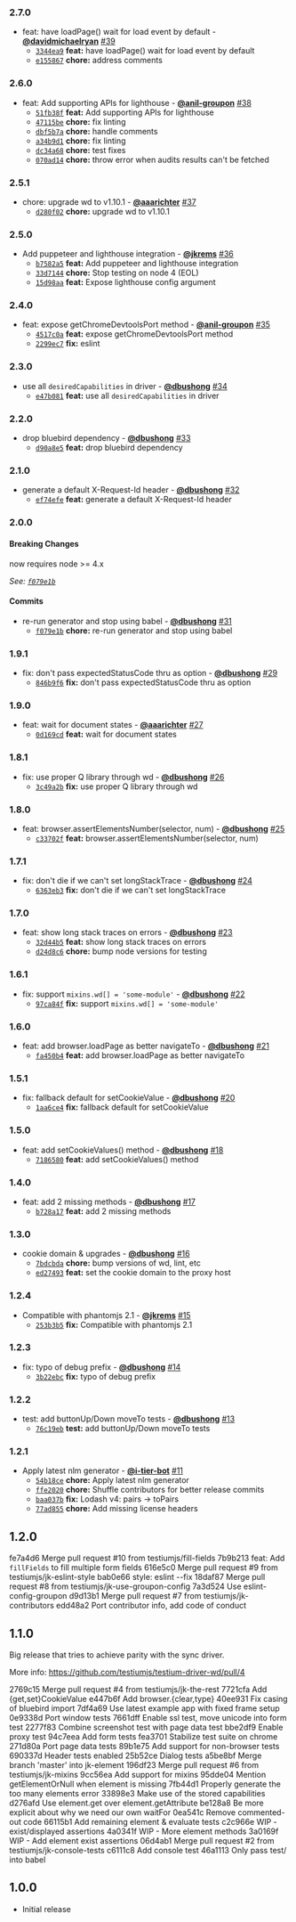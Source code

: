 ### 2.7.0

* feat: have loadPage() wait for load event by default - **[@davidmichaelryan](https://github.com/davidmichaelryan)** [#39](https://github.com/testiumjs/testium-driver-wd/pull/39)
  - [`3344ea9`](https://github.com/testiumjs/testium-driver-wd/commit/3344ea9849b98c3aab0a8bdfa356e4fbe60fc566) **feat:** have loadPage() wait for load event by default
  - [`e155867`](https://github.com/testiumjs/testium-driver-wd/commit/e155867ad3f890caf1e4745f3f3d51584f1e9bb5) **chore:** address comments


### 2.6.0

* feat: Add supporting APIs for lighthouse - **[@anil-groupon](https://github.com/anil-groupon)** [#38](https://github.com/testiumjs/testium-driver-wd/pull/38)
  - [`51fb38f`](https://github.com/testiumjs/testium-driver-wd/commit/51fb38f92921c8bd1db540c2013c8c323d756b34) **feat:** Add supporting APIs for lighthouse
  - [`47115be`](https://github.com/testiumjs/testium-driver-wd/commit/47115be5fbfe7d5055937b953a5699f1fa8db4bd) **chore:** fix linting
  - [`dbf5b7a`](https://github.com/testiumjs/testium-driver-wd/commit/dbf5b7a555a7b78946ae11378e4df30aed233faf) **chore:** handle comments
  - [`a34b9d1`](https://github.com/testiumjs/testium-driver-wd/commit/a34b9d175ad8940dcacd6fe4192449d232f74188) **chore:** fix linting
  - [`dc34a68`](https://github.com/testiumjs/testium-driver-wd/commit/dc34a68af21dd77d8aa6eafed5ec886821921c5d) **chore:** test fixes
  - [`070ad14`](https://github.com/testiumjs/testium-driver-wd/commit/070ad14e54e348e53a843c2830112c614f2ab467) **chore:** throw error when audits results can't be fetched


### 2.5.1

* chore: upgrade wd to v1.10.1 - **[@aaarichter](https://github.com/aaarichter)** [#37](https://github.com/testiumjs/testium-driver-wd/pull/37)
  - [`d280f02`](https://github.com/testiumjs/testium-driver-wd/commit/d280f029f639c81d549a88fd01caaa73ad171e1f) **chore:** upgrade wd to v1.10.1


### 2.5.0

* Add puppeteer and lighthouse integration - **[@jkrems](https://github.com/jkrems)** [#36](https://github.com/testiumjs/testium-driver-wd/pull/36)
  - [`b7582a5`](https://github.com/testiumjs/testium-driver-wd/commit/b7582a5123865f9946fa0664b2e804a401f8a8c9) **feat:** Add puppeteer and lighthouse integration
  - [`33d7144`](https://github.com/testiumjs/testium-driver-wd/commit/33d71440c2905c071e3a31b8ef39e75979794e68) **chore:** Stop testing on node 4 (EOL)
  - [`15d98aa`](https://github.com/testiumjs/testium-driver-wd/commit/15d98aaffa6aacfe6c582931e0c23294e9a02b17) **feat:** Expose lighthouse config argument


### 2.4.0

* feat: expose getChromeDevtoolsPort method - **[@anil-groupon](https://github.com/anil-groupon)** [#35](https://github.com/testiumjs/testium-driver-wd/pull/35)
  - [`4517c0a`](https://github.com/testiumjs/testium-driver-wd/commit/4517c0ac99138e64f58e3e3c8b42003384e0b38e) **feat:** expose getChromeDevtoolsPort method
  - [`2299ec7`](https://github.com/testiumjs/testium-driver-wd/commit/2299ec7cb7a1da7c00f8c5a2cad92688dd0f3b81) **fix:** eslint


### 2.3.0

* use all `desiredCapabilities` in driver - **[@dbushong](https://github.com/dbushong)** [#34](https://github.com/testiumjs/testium-driver-wd/pull/34)
  - [`e47b081`](https://github.com/testiumjs/testium-driver-wd/commit/e47b081114423aad425cad9353c24e744591577f) **feat:** use all `desiredCapabilities` in driver


### 2.2.0

* drop bluebird dependency - **[@dbushong](https://github.com/dbushong)** [#33](https://github.com/testiumjs/testium-driver-wd/pull/33)
  - [`d90a8e5`](https://github.com/testiumjs/testium-driver-wd/commit/d90a8e5c6e7cb151ba9cf1f7d19b9a105372b0cb) **feat:** drop bluebird dependency


### 2.1.0

* generate a default X-Request-Id header - **[@dbushong](https://github.com/dbushong)** [#32](https://github.com/testiumjs/testium-driver-wd/pull/32)
  - [`ef74efe`](https://github.com/testiumjs/testium-driver-wd/commit/ef74efe29655c27a2268f82ae04e665e57a42e42) **feat:** generate a default X-Request-Id header


### 2.0.0

#### Breaking Changes

now requires node >= 4.x

*See: [`f079e1b`](https://github.com/testiumjs/testium-driver-wd/commit/f079e1bbe8335958df860c4869994bfd5757521c)*

#### Commits

* re-run generator and stop using babel - **[@dbushong](https://github.com/dbushong)** [#31](https://github.com/testiumjs/testium-driver-wd/pull/31)
  - [`f079e1b`](https://github.com/testiumjs/testium-driver-wd/commit/f079e1bbe8335958df860c4869994bfd5757521c) **chore:** re-run generator and stop using babel


### 1.9.1

* fix: don't pass expectedStatusCode thru as option - **[@dbushong](https://github.com/dbushong)** [#29](https://github.com/testiumjs/testium-driver-wd/pull/29)
  - [`846b9f6`](https://github.com/testiumjs/testium-driver-wd/commit/846b9f699280df5d8a86c6b8f5c7ea97abd9f9de) **fix:** don't pass expectedStatusCode thru as option


### 1.9.0

* feat: wait for document states - **[@aaarichter](https://github.com/aaarichter)** [#27](https://github.com/testiumjs/testium-driver-wd/pull/27)
  - [`0d169cd`](https://github.com/testiumjs/testium-driver-wd/commit/0d169cddb0a978cb1dd91914a0d55472f55bbbee) **feat:** wait for document states


### 1.8.1

* fix: use proper Q library through wd - **[@dbushong](https://github.com/dbushong)** [#26](https://github.com/testiumjs/testium-driver-wd/pull/26)
  - [`3c49a2b`](https://github.com/testiumjs/testium-driver-wd/commit/3c49a2b5306d9e6cfcb3e264b02efda7febcae70) **fix:** use proper Q library through wd


### 1.8.0

* feat: browser.assertElementsNumber(selector, num) - **[@dbushong](https://github.com/dbushong)** [#25](https://github.com/testiumjs/testium-driver-wd/pull/25)
  - [`c33702f`](https://github.com/testiumjs/testium-driver-wd/commit/c33702f30e8082aa9b57d8af70e8836c632349db) **feat:** browser.assertElementsNumber(selector, num)


### 1.7.1

* fix: don't die if we can't set longStackTrace - **[@dbushong](https://github.com/dbushong)** [#24](https://github.com/testiumjs/testium-driver-wd/pull/24)
  - [`6363eb3`](https://github.com/testiumjs/testium-driver-wd/commit/6363eb3388087876f7cf377e5a05661b9f52a9cf) **fix:** don't die if we can't set longStackTrace


### 1.7.0

* feat: show long stack traces on errors - **[@dbushong](https://github.com/dbushong)** [#23](https://github.com/testiumjs/testium-driver-wd/pull/23)
  - [`32d44b5`](https://github.com/testiumjs/testium-driver-wd/commit/32d44b576f16a640a0ff41d203c70417a8ba2009) **feat:** show long stack traces on errors
  - [`d24d8c6`](https://github.com/testiumjs/testium-driver-wd/commit/d24d8c654c8822b43cfddb9299a734c76f60eb7a) **chore:** bump node versions for testing


### 1.6.1

* fix: support `mixins.wd[] = 'some-module'` - **[@dbushong](https://github.com/dbushong)** [#22](https://github.com/testiumjs/testium-driver-wd/pull/22)
  - [`97ca84f`](https://github.com/testiumjs/testium-driver-wd/commit/97ca84f4fd66448bb29ef1f0c11ff864c0099457) **fix:** support `mixins.wd[] = 'some-module'`


### 1.6.0

* feat: add browser.loadPage as better navigateTo - **[@dbushong](https://github.com/dbushong)** [#21](https://github.com/testiumjs/testium-driver-wd/pull/21)
  - [`fa450b4`](https://github.com/testiumjs/testium-driver-wd/commit/fa450b4b9b5c9faeee742901bca34bd355b15426) **feat:** add browser.loadPage as better navigateTo


### 1.5.1

* fix: fallback default for setCookieValue - **[@dbushong](https://github.com/dbushong)** [#20](https://github.com/testiumjs/testium-driver-wd/pull/20)
  - [`1aa6ce4`](https://github.com/testiumjs/testium-driver-wd/commit/1aa6ce401875b7e8ff1f6a906e6e90c9b23fa783) **fix:** fallback default for setCookieValue


### 1.5.0

* feat: add setCookieValues() method - **[@dbushong](https://github.com/dbushong)** [#18](https://github.com/testiumjs/testium-driver-wd/pull/18)
  - [`7186580`](https://github.com/testiumjs/testium-driver-wd/commit/718658005e2733059550271fa37caf8f85b88e26) **feat:** add setCookieValues() method


### 1.4.0

* feat: add 2 missing methods - **[@dbushong](https://github.com/dbushong)** [#17](https://github.com/testiumjs/testium-driver-wd/pull/17)
  - [`b728a17`](https://github.com/testiumjs/testium-driver-wd/commit/b728a17ce04aaf6e690d9170c9e3ee7e41adf12a) **feat:** add 2 missing methods


### 1.3.0

* cookie domain & upgrades - **[@dbushong](https://github.com/dbushong)** [#16](https://github.com/testiumjs/testium-driver-wd/pull/16)
  - [`7bdcbda`](https://github.com/testiumjs/testium-driver-wd/commit/7bdcbda778b66610384c5027d0f3e7227a861d02) **chore:** bump versions of wd, lint, etc
  - [`ed27493`](https://github.com/testiumjs/testium-driver-wd/commit/ed274934b5771a6e8a62a4c18f44e8240d28bc14) **feat:** set the cookie domain to the proxy host


### 1.2.4

* Compatible with phantomjs 2.1 - **[@jkrems](https://github.com/jkrems)** [#15](https://github.com/testiumjs/testium-driver-wd/pull/15)
  - [`253b3b5`](https://github.com/testiumjs/testium-driver-wd/commit/253b3b527abaaaffc4af83969993d6d890912ba8) **fix:** Compatible with phantomjs 2.1


### 1.2.3

* fix: typo of debug prefix - **[@dbushong](https://github.com/dbushong)** [#14](https://github.com/testiumjs/testium-driver-wd/pull/14)
  - [`3b22ebc`](https://github.com/testiumjs/testium-driver-wd/commit/3b22ebccc8f2459ec11419fe6b5af0a97f445acf) **fix:** typo of debug prefix


### 1.2.2

* test: add buttonUp/Down moveTo tests - **[@dbushong](https://github.com/dbushong)** [#13](https://github.com/testiumjs/testium-driver-wd/pull/13)
  - [`76c19eb`](https://github.com/testiumjs/testium-driver-wd/commit/76c19ebd4d24794f7010a3d5a8c52c93a5af5044) **test:** add buttonUp/Down moveTo tests


### 1.2.1

* Apply latest nlm generator - **[@i-tier-bot](https://github.com/i-tier-bot)** [#11](https://github.com/testiumjs/testium-driver-wd/pull/11)
  - [`54b18ce`](https://github.com/testiumjs/testium-driver-wd/commit/54b18ce17c476b9070efb5cd39e19be784510316) **chore:** Apply latest nlm generator
  - [`ffe2020`](https://github.com/testiumjs/testium-driver-wd/commit/ffe2020b93c97b81847b355ae3ca5def0e07462f) **chore:** Shuffle contributors for better release commits
  - [`baa037b`](https://github.com/testiumjs/testium-driver-wd/commit/baa037b7c5565e731148222b602fdaae8e58f4aa) **fix:** Lodash v4: pairs -> toPairs
  - [`77ad855`](https://github.com/testiumjs/testium-driver-wd/commit/77ad8557bcbd940ffc4d2eab2fee6d3665d85c0f) **chore:** Add missing license headers


1.2.0
-----
fe7a4d6 Merge pull request #10 from testiumjs/fill-fields
7b9b213 feat: Add `fillFields` to fill multiple form fields
616e5c0 Merge pull request #9 from testiumjs/jk-eslint-style
bab0e66 style: eslint --fix
18daf87 Merge pull request #8 from testiumjs/jk-use-groupon-config
7a3d524 Use eslint-config-groupon
d9d13b1 Merge pull request #7 from testiumjs/jk-contributors
edd48a2 Port contributor info, add code of conduct

1.1.0
-----
Big release that tries to achieve parity with the sync driver.

More info: https://github.com/testiumjs/testium-driver-wd/pull/4

2769c15 Merge pull request #4 from testiumjs/jk-the-rest
7721cfa Add {get,set}CookieValue
e447b6f Add browser.{clear,type}
40ee931 Fix casing of bluebird import
7df4a69 Use latest example app with fixed frame setup
0e9338d Port window tests
7661dff Enable ssl test, move unicode into form test
2277f83 Combine screenshot test with page data test
bbe2df9 Enable proxy test
94c7eea Add form tests
fea3701 Stabilize test suite on chrome
271d80a Port page data tests
89b1e75 Add support for non-browser tests
690337d Header tests enabled
25b52ce Dialog tests
a5be8bf Merge branch 'master' into jk-element
196df23 Merge pull request #6 from testiumjs/jk-mixins
9cc56ea Add support for mixins
95dde04 Mention getElementOrNull when element is missing
7fb44d1 Properly generate the too many elements error
33898e3 Make use of the stored capabilities
d276afd Use element.get over element.getAttribute
be128a8 Be more explicit about why we need our own waitFor
0ea541c Remove commented-out code
66115b1 Add remaining element & evaluate tests
c2c966e WIP - exist/displayed assertions
4a0341f WIP - More element methods
3a0169f WIP - Add element exist assertions
06d4ab1 Merge pull request #2 from testiumjs/jk-console-tests
c6111c8 Add console test
46a1113 Only pass test/ into babel

1.0.0
-----
* Initial release
